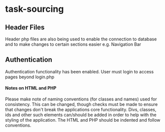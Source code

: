 # task-sourcing

## Header Files
Header php files are also being used to enable the connection to database and to make changes to certain sections easier e.g. Navigation Bar

## Authentication
Authentication functionality has been enabled. User must login to access pages beyond login.php

#### Notes on HTML and PHP
Please make note of naming conventions (for classes and names) used for consistency. This can be changed, though checks must be made to ensure that changes don't break the applications core functionality.
Divs, classes, ids and other such elements can/should be added in order to help with the styling of the application.
The HTML and PHP should be indented and follow conventions. 

